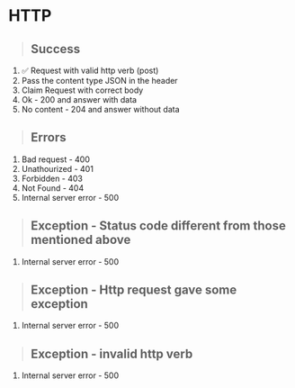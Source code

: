 # HTTP

> ## Success
1. ✅ Request with valid http verb (post)
2. Pass the content type JSON in the header
3. Claim Request with correct body
3. Ok - 200 and answer with data
4. No content - 204 and answer without data

> ## Errors
1. Bad request - 400
2. Unathourized - 401
3. Forbidden - 403
4. Not Found - 404
5. Internal server error - 500

> ## Exception - Status code different from those mentioned above
1. Internal server error - 500

> ## Exception - Http request gave some exception
1. Internal server error - 500

> ## Exception - invalid http verb
1. Internal server error - 500